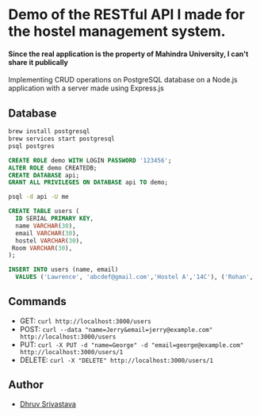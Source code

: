# Demo of the RESTful API I made for the hostel management system. 

#### Since the real application is the property of Mahindra University, I can't share it publically 

Implementing CRUD operations on PostgreSQL database on a Node.js application with a server made using Express.js



## Database

```bash
brew install postgresql
brew services start postgresql
psql postgres
```

```sql
CREATE ROLE demo WITH LOGIN PASSWORD '123456';
ALTER ROLE demo CREATEDB;
CREATE DATABASE api;
GRANT ALL PRIVILEGES ON DATABASE api TO demo;
```

```bash
psql -d api -U me
```

```sql
CREATE TABLE users (
  ID SERIAL PRIMARY KEY,
  name VARCHAR(30),
  email VARCHAR(30),
  hostel VARCHAR(30),
 Room VARCHAR(30),
);

INSERT INTO users (name, email)
  VALUES ('Lawrence', 'abcdef@gmail.com','Hostel A','14C'), ('Rohan', 'opqwe@gmail.com','Hostel B','12D'),('Tony', 'zxcvb@gmail.com','Hostel C','9A');
```



## Commands

- GET: `curl http://localhost:3000/users`
- POST: `curl --data "name=Jerry&email=jerry@example.com" http://localhost:3000/users`
- PUT: `curl -X PUT -d "name=George" -d "email=george@example.com" http://localhost:3000/users/1`
- DELETE: `curl -X "DELETE" http://localhost:3000/users/1`

## Author

- [Dhruv Srivastava](https://dhruvsri123.github.io/)

